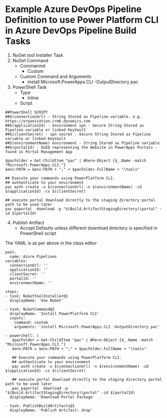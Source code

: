# Example Azure DevOps Pipeline Definition to use Power Platform CLI in Azure DevOps Pipeline Build Tasks
1. NuGet tool Installer Task
2. NuGet Command 
   - Commanmd
     - Custom
   - Custom Command and Arguments
     - install Microsoft.PowerApps.CLI -OutputDirectory pac
3. PowerShell Task
   - Type
     - Inline
   - Script
<pre><code class="language-powershell">##PowerShell SCRIPT
##$(connectionUrl) - String Stored as Pipeline variable. e.g. https://organisation.crm6.dynamics.com
##$(applicationId) - environment spn - Secure String Stored as Pipeline variable or linked KeyVault
##$(clientSecret) - spn secret - Secure String Stored as Pipeline variable or linked KeyVault
##$(environmentName) environment - String Stored as Pipeline variable
##$(portalId) - GUID representing the Website in PowerApps Portals - found in Portal Management App

$pacFolder = Get-ChildItem "pac" | Where-Object {$_.Name -match "Microsoft.PowerApps.CLI."}
$env:PATH = $env:PATH + ";" + $pacFolder.FullName + "\tools"

## Execute your commands using PowerPlatform CLI.
## authenticate to your environment
pac auth create -u $(connectionUrl) -n $(environmentName) -id $(applicationId) -cs $(clientSecret)

## execute portal download directly to the staging directory portal path to be used later
pac paportal  download -p "$(Build.ArtifactStagingDirectory)\portal" -id $(portalId)
</code></pre>
4. Publish Artifact
   - Accept Defaults unless different download directory is specified in PowerShell script


The YAML is as per above in the class editor
<pre><code>pool:
  name: Azure Pipelines
variables:
  connectionUrl: ''
  applicationId: ''
  clientSecret: ''
  portalId: ''
  environmentName: ''

steps:
- task: NuGetToolInstaller@1
  displayName: 'Use NuGet'

- task: NuGetCommand@2
  displayName: 'Install PowerPlatform CLI'
  inputs:
    command: custom
    arguments: 'install Microsoft.PowerApps.CLI -OutputDirectory pac'

- powershell: |
   $pacFolder = Get-ChildItem "pac" | Where-Object {$_.Name -match "Microsoft.PowerApps.CLI."}
   $env:PATH = $env:PATH + ";" + $pacFolder.FullName + "\tools"
   
   ## Execute your commands using PowerPlatform CLI.
   ## authenticate to your environment
   pac auth create -u $(connectionUrl) -n $(environmentName) -id $(applicationId) -cs $(clientSecret)
   
   ## execute portal download directly to the staging directory portal path to be used later
   pac paportal  download -p "$(Build.ArtifactStagingDirectory)\portal" -id $(portalId)
  displayName: 'Download Portal Package'

- task: PublishBuildArtifacts@1
  displayName: 'Publish Artifact: drop'
</code></pre>
